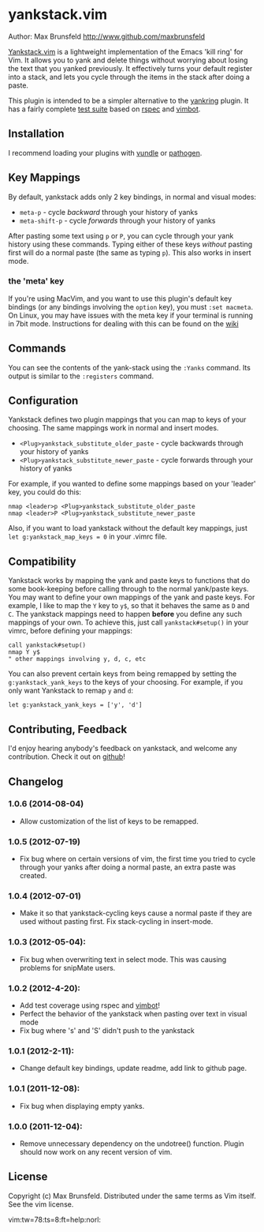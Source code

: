 yankstack.vim
=============

Author:  Max Brunsfeld <http://www.github.com/maxbrunsfeld>

[Yankstack.vim](https://github.com/maxbrunsfeld/vim-yankstack) is a
lightweight implementation of the Emacs 'kill ring' for Vim.  It allows you to
yank and delete things without worrying about losing the text that you yanked
previously. It effectively turns your default register into a stack, and lets
you cycle through the items in the stack after doing a paste.

This plugin is intended to be a simpler alternative to the
[yankring](https://github.com/chrismetcalf/vim-yankring) plugin. It has a fairly
complete [test suite](https://github.com/maxbrunsfeld/vim-yankstack/blob/master/spec/yankstack/yankstack_spec.rb)
based on [rspec](https://www.relishapp.com/rspec)
and [vimbot](https://github.com/maxbrunsfeld/vimbot).

## Installation ##

I recommend loading your plugins with
[vundle](https://github.com/gmarik/vundle) or 
[pathogen](https://github.com/tpope/vim-pathogen).

## Key Mappings ##

By default, yankstack adds only 2 key bindings, in normal and visual modes:

- ```meta-p```  - cycle *backward* through your history of yanks
- ```meta-shift-p```  - cycle *forwards* through your history of yanks

After pasting some text using ```p``` or ```P```, you can cycle through your
yank history using these commands. Typing either of these keys *without* pasting first 
will do a normal paste (the same as typing `p`). This also works in insert mode.

### the 'meta' key

If you're using MacVim, and you want to use
this plugin's default key bindings (or any bindings involving the `option`
key), you must ```:set macmeta```. On Linux, you may have issues with the meta key if your terminal is running in 7bit mode.
Instructions for dealing with this can be found on the [wiki](https://github.com/maxbrunsfeld/vim-yankstack/wiki/Linux-terminal-configurations-for-correct-meta-key-handling)

## Commands ##

You can see the contents of the yank-stack using the ```:Yanks``` command.
Its output is similar to the ```:registers``` command.

## Configuration ##

Yankstack defines two plugin mappings that you can map to keys of your choosing.
The same mappings work in normal and insert modes.

- ```<Plug>yankstack_substitute_older_paste``` - cycle backwards through your history of yanks
- ```<Plug>yankstack_substitute_newer_paste``` - cycle forwards through your history of yanks

For example, if you wanted to define some mappings based on your 'leader' key,
you could do this:

```
nmap <leader>p <Plug>yankstack_substitute_older_paste
nmap <leader>P <Plug>yankstack_substitute_newer_paste
```

Also, if you want to load yankstack without the default key mappings, just
``` let g:yankstack_map_keys = 0 ```
in your .vimrc file.

## Compatibility ##

Yankstack works by mapping the yank and paste keys to functions that do some
book-keeping before calling through to the normal yank/paste keys. You may want
to define your own mappings of the yank and paste keys. For example, I like to
map the ```Y``` key to ```y$```, so that it behaves the same as ```D``` and
```C```. The yankstack mappings need to happen **before** you define any such
mappings of your own. To achieve this, just call ```yankstack#setup()``` in
your vimrc, before defining your mappings:

```
call yankstack#setup()
nmap Y y$
" other mappings involving y, d, c, etc
```

You can also prevent certain keys from being remapped by setting the `g:yankstack_yank_keys`
to the keys of your choosing. For example, if you only want Yankstack to remap `y` and `d`:

```
let g:yankstack_yank_keys = ['y', 'd']
```

## Contributing, Feedback ##

I'd enjoy hearing anybody's feedback on yankstack, and welcome any contribution.
Check it out on [github](https://github.com/maxbrunsfeld/vim-ytitleankstack)!

## Changelog ##


### 1.0.6 (2014-08-04)
  - Allow customization of the list of keys to be remapped.

### 1.0.5 (2012-07-19)
  - Fix bug where on certain versions of vim, the first time you tried
    to cycle through your yanks after doing a normal paste, an extra
    paste was created.

### 1.0.4 (2012-07-01)
  - Make it so that yankstack-cycling keys cause a normal paste if they are
    used without pasting first. Fix stack-cycling in insert-mode.

### 1.0.3 (2012-05-04):
  - Fix bug when overwriting text in select mode. This was causing
    problems for snipMate users.

### 1.0.2 (2012-4-20):
  - Add test coverage using rspec and [vimbot](https://github.com/maxbrunsfeld/vimbot)!
  - Perfect the behavior of the yankstack when pasting over text in visual
    mode
  - Fix bug where 's' and 'S' didn't push to the yankstack

### 1.0.1 (2012-2-11):
  - Change default key bindings, update readme, add link to github page.

### 1.0.1 (2011-12-08):
  - Fix bug when displaying empty yanks.

### 1.0.0 (2011-12-04):
  - Remove unnecessary dependency on the undotree() function. Plugin should
    now work on any recent version of vim.

## License ##
Copyright (c) Max Brunsfeld.  Distributed under the same terms as Vim itself.
See the vim license.

 vim:tw=78:ts=8:ft=help:norl:
